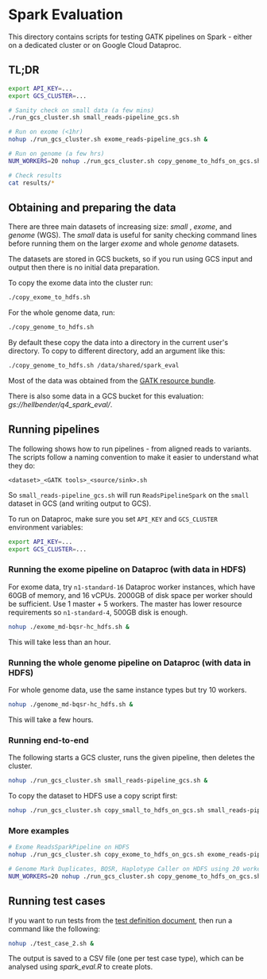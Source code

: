 # Spark Evaluation

This directory contains scripts for testing GATK pipelines on Spark - either on a dedicated cluster or on Google Cloud Dataproc.

## TL;DR

```bash
export API_KEY=...
export GCS_CLUSTER=...

# Sanity check on small data (a few mins)
./run_gcs_cluster.sh small_reads-pipeline_gcs.sh

# Run on exome (<1hr)
nohup ./run_gcs_cluster.sh exome_reads-pipeline_gcs.sh &

# Run on genome (a few hrs)
NUM_WORKERS=20 nohup ./run_gcs_cluster.sh copy_genome_to_hdfs_on_gcs.sh genome_md-bqsr-hc_hdfs.sh &

# Check results
cat results/*
```

## Obtaining and preparing the data

There are three main datasets of increasing size: _small_ , _exome_, and _genome_ (WGS). The _small_ data is useful for sanity checking command lines before running them on the larger _exome_ and whole _genome_ datasets.

The datasets are stored in GCS buckets, so if you run using GCS input and output then there is no initial data preparation.

To copy the exome data into the cluster run:

```bash
./copy_exome_to_hdfs.sh
```

For the whole genome data, run:

```bash
./copy_genome_to_hdfs.sh
```

By default these copy the data into a directory in the current user's directory. To copy to different directory, add an argument like this:

```bash
./copy_genome_to_hdfs.sh /data/shared/spark_eval
```

Most of the data was obtained from the [GATK resource bundle](https://software.broadinstitute.org/gatk/download/bundle).

There is also some data in a GCS bucket for this evaluation: _gs://hellbender/q4_spark_eval/_.

## Running pipelines

The following shows how to run pipelines - from aligned reads to variants. The scripts follow a naming convention to make it easier to understand what they do:

```
<dataset>_<GATK tools>_<source/sink>.sh
```

So `small_reads-pipeline_gcs.sh` will run `ReadsPipelineSpark` on the `small` dataset in GCS (and writing output to GCS).

To run on Dataproc, make sure you set `API_KEY` and `GCS_CLUSTER` environment variables:

```bash
export API_KEY=...
export GCS_CLUSTER=...
```

### Running the exome pipeline on Dataproc (with data in HDFS)

For exome data, try `n1-standard-16` Dataproc worker instances, which have 60GB of memory, and 16 vCPUs. 2000GB of disk space per worker should be sufficient. Use 1 master + 5 workers. The master has lower resource requirements so `n1-standard-4`, 500GB disk is enough.

```bash
nohup ./exome_md-bqsr-hc_hdfs.sh &
```

This will take less than an hour.

### Running the whole genome pipeline on Dataproc (with data in HDFS)

For whole genome data, use the same instance types but try 10 workers.

```bash
nohup ./genome_md-bqsr-hc_hdfs.sh &
```

This will take a few hours.

### Running end-to-end

The following starts a GCS cluster, runs the given pipeline, then deletes the cluster.

```bash
nohup ./run_gcs_cluster.sh small_reads-pipeline_gcs.sh &
```

To copy the dataset to HDFS use a copy script first:

```bash
nohup ./run_gcs_cluster.sh copy_small_to_hdfs_on_gcs.sh small_reads-pipeline_hdfs.sh &
```

### More examples

```bash
# Exome ReadsSparkPipeline on HDFS
nohup ./run_gcs_cluster.sh copy_exome_to_hdfs_on_gcs.sh exome_reads-pipeline_hdfs.sh &

# Genome Mark Duplicates, BQSR, Haplotype Caller on HDFS using 20 workers
NUM_WORKERS=20 nohup ./run_gcs_cluster.sh copy_genome_to_hdfs_on_gcs.sh genome_md-bqsr-hc_hdfs.sh &
```

## Running test cases

If you want to run tests from the [test definition document](https://docs.google.com/document/d/1OEfV2XNXdbGQQdW-gRaQYY2QRgGsWHUNKJUSAj3qFlE/edit), then run a command like the following:

```bash
nohup ./test_case_2.sh &
```

The output is saved to a CSV file (one per test case type), which can be analysed using _spark_eval.R_ to create plots.
